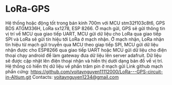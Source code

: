 # LoRa-GPS
Hệ thống hoặc động tốt trong bán kính 700m với MCU stm32f103c8t6, GPS BDS ATGM336H, LoRa sx1278, ESP 8266. Ở mạch gửi, GPS sẽ gửi thông tin vị trí về MCU qua giao tiếp UART, MCU gửi dữ liệu cho LoRa qua giao tiếp SPI và LoRa sẽ gửi tín hiệu tới LoRa ở mạch nhận. Ở mạch nhận, LoRa nhận tín hiệu từ mạch gửi truyền qua MCU theo giap tiếp SPI, MCU gửi dữ liệu nhận được cho ESP8266 qua giao tiếp UART hoặc MCU gửi dữ liệu cho điện thoại chạy android để làm gateway đưa dữ liệu lên server adafruit. Dữ liệu sẽ được cập nhật lên điện thoại nhận và hiển thị dưới dạng bản đồ về vị trí. Hệ thống có hiển thị dữ liệu về phần trăm pin ở mạch gửi
Link github mạch phần cứng: https://github.com/voitaynguyen11112000/LoRa---GPS-circuit-in-Altium.git
Contacts: voitaynguyen1234@gmail.com
